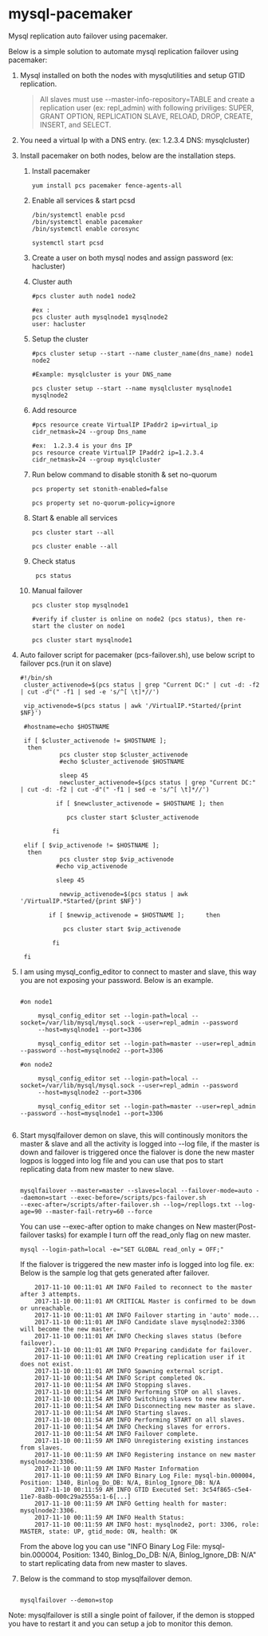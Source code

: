 # mysql-pacemaker
Mysql replication auto failover using pacemaker.

Below is a simple solution to automate mysql replication failover using pacemaker:


1) Mysql installed on both the nodes with mysqlutilities and setup GTID replication.
       
      > All slaves must use --master-info-repository=TABLE and create a replication user (ex: repl_admin) with following priviliges:
       SUPER, GRANT OPTION, REPLICATION SLAVE, RELOAD, DROP, CREATE, INSERT, and SELECT.
       

2) You need a virtual Ip with a DNS entry. (ex: 1.2.3.4 DNS: mysqlcluster)

3) Install pacemaker on both nodes, below are the installation steps.



    1)	Install pacemaker
        ```shell
        yum install pcs pacemaker fence-agents-all
        ```
    2)	Enable all services & start pcsd
        ```shell
        /bin/systemctl enable pcsd
        /bin/systemctl enable pacemaker
        /bin/systemctl enable corosync
        
        systemctl start pcsd
        ```   
    3)  Create a user on both mysql nodes and assign password
        (ex: hacluster)
        
    4)  Cluster auth
        ```shell
        #pcs cluster auth node1 node2

        #ex :
        pcs cluster auth mysqlnode1 mysqlnode2
        user: hacluster
        ```
    5)  Setup the cluster
        ```shell
        #pcs cluster setup --start --name cluster_name(dns_name) node1 node2

        #Example: mysqlcluster is your DNS_name

        pcs cluster setup --start --name mysqlcluster mysqlnode1 mysqlnode2
        ```
        
    6)  Add resource
        ```shell
        #pcs resource create VirtualIP IPaddr2 ip=virtual_ip  cidr_netmask=24 --group Dns_name

        #ex:  1.2.3.4 is your dns IP
        pcs resource create VirtualIP IPaddr2 ip=1.2.3.4 cidr_netmask=24 --group mysqlcluster
        ```
        
    7) Run below command to disable stonith & set no-quorum
    
       ```shell
       pcs property set stonith-enabled=false

       pcs property set no-quorum-policy=ignore
       ```  
   
   8)  Start & enable all services 
       
       ```shell
       pcs cluster start --all
       
       pcs cluster enable --all
       
       ```
       
   9)  Check status
       ```shell
        pcs status
       ``` 
   10) Manual failover
       ```shell
       pcs cluster stop mysqlnode1
       
       #verify if cluster is online on node2 (pcs status), then re-start the cluster on node1
       
       pcs cluster start mysqlnode1
       ```
      
      
4) Auto failover script for pacemaker (pcs-failover.sh), use below script to failover pcs.(run it on slave)

   ```shell
   #!/bin/sh
    cluster_activenode=$(pcs status | grep "Current DC:" | cut -d: -f2 | cut -d"(" -f1 | sed -e 's/^[ \t]*//')

    vip_activenode=$(pcs status | awk '/VirtualIP.*Started/{print $NF}')

    #hostname=echo $HOSTNAME

    if [ $cluster_activenode != $HOSTNAME ];
     then
              pcs cluster stop $cluster_activenode
              #echo $cluster_activenode $HOSTNAME

              sleep 45
              newcluster_activenode=$(pcs status | grep "Current DC:" | cut -d: -f2 | cut -d"(" -f1 | sed -e 's/^[ \t]*//')

             if [ $newcluster_activenode = $HOSTNAME ]; then

                pcs cluster start $cluster_activenode

            fi

    elif [ $vip_activenode != $HOSTNAME ];
     then
              pcs cluster stop $vip_activenode
             #echo vip_activenode

             sleep 45

              newvip_activenode=$(pcs status | awk '/VirtualIP.*Started/{print $NF}')

           if [ $newvip_activenode = $HOSTNAME ];      then

               pcs cluster start $vip_activenode

            fi

    fi
   
   ```
       

5) I am using mysql_config_editor to connect to master and slave, this way you are not exposing your password.
   Below is an example.
   
   ```shell
   
   #on node1
        
        mysql_config_editor set --login-path=local --socket=/var/lib/mysql/mysql.sock --user=repl_admin --password 
        --host=mysqlnode1 --port=3306
        
        mysql_config_editor set --login-path=master --user=repl_admin --password --host=mysqlnode2 --port=3306
        
   #on node2 
        
        mysql_config_editor set --login-path=local --socket=/var/lib/mysql/mysql.sock --user=repl_admin --password 
        --host=mysqlnode2 --port=3306
        
        mysql_config_editor set --login-path=master --user=repl_admin --password --host=mysqlnode1 --port=3306
        
   ```
       

6) Start mysqlfailover demon on slave, this will continously monitors the master & slave and all the activity is logged into --log    file, if the master is down and failover is triggered once the fialover is done the new master logpos is logged into log file and you can use that pos to start replicating data from new master to new slave.       
   ```shell
   
   mysqlfailover --master=master --slaves=local --failover-mode=auto --daemon=start --exec-before=/scripts/pcs-failover.sh 
   --exec-after=/scripts/after-failover.sh --log=/repllogs.txt --log-age=90 --master-fail-retry=60 --force
   
   ```
   You can use --exec-after option to make changes on New master(Post-failover tasks) for example I turn off the read_only flag on new master.
   ```
   mysql --login-path=local -e="SET GLOBAL read_only = OFF;" 
   ```
   If the fialover is triggered the new master info is logged into log file.
   ex: 
   Below is the sample log that gets generated after failover.
   ```
       2017-11-10 00:11:01 AM INFO Failed to reconnect to the master after 3 attempts.
       2017-11-10 00:11:01 AM CRITICAL Master is confirmed to be down or unreachable.
       2017-11-10 00:11:01 AM INFO Failover starting in 'auto' mode...
       2017-11-10 00:11:01 AM INFO Candidate slave mysqlnode2:3306 will become the new master.
       2017-11-10 00:11:01 AM INFO Checking slaves status (before failover).
       2017-11-10 00:11:01 AM INFO Preparing candidate for failover.
       2017-11-10 00:11:01 AM INFO Creating replication user if it does not exist.
       2017-11-10 00:11:01 AM INFO Spawning external script.
       2017-11-10 00:11:54 AM INFO Script completed Ok.
       2017-11-10 00:11:54 AM INFO Stopping slaves.
       2017-11-10 00:11:54 AM INFO Performing STOP on all slaves.
       2017-11-10 00:11:54 AM INFO Switching slaves to new master.
       2017-11-10 00:11:54 AM INFO Disconnecting new master as slave.
       2017-11-10 00:11:54 AM INFO Starting slaves.
       2017-11-10 00:11:54 AM INFO Performing START on all slaves.
       2017-11-10 00:11:54 AM INFO Checking slaves for errors.
       2017-11-10 00:11:54 AM INFO Failover complete.
       2017-11-10 00:11:59 AM INFO Unregistering existing instances from slaves.
       2017-11-10 00:11:59 AM INFO Registering instance on new master mysqlnode2:3306.
       2017-11-10 00:11:59 AM INFO Master Information
       2017-11-10 00:11:59 AM INFO Binary Log File: mysql-bin.000004, Position: 1340, Binlog_Do_DB: N/A, Binlog_Ignore_DB: N/A
       2017-11-10 00:11:59 AM INFO GTID Executed Set: 3c54f865-c5e4-11e7-8a8b-000c29a2555a:1-6[...]
       2017-11-10 00:11:59 AM INFO Getting health for master: mysqlnode2:3306.
       2017-11-10 00:11:59 AM INFO Health Status:
       2017-11-10 00:11:59 AM INFO host: mysqlnode2, port: 3306, role: MASTER, state: UP, gtid_mode: ON, health: OK

   ``` 
   From the above log you can use "INFO Binary Log File: mysql-bin.000004, Position: 1340, Binlog_Do_DB: N/A, Binlog_Ignore_DB:   N/A"      to start replicating data from new master to slaves.
  

7) Below is the command to stop mysqlfailover demon.

   ```shell
   
   mysqlfailover --demon=stop
   
   ```

Note: mysqlfailover is still a single point of failover, if the demon is stopped you have to restart it and you can setup a job to monitor this demon.
